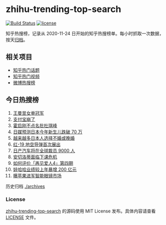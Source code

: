 # zhihu-trending-top-search

[![Build Status](https://github.com/justjavac/zhihu-trending-top-search/workflows/ci/badge.svg?branch=main)](https://github.com/justjavac/zhihu-trending-top-search/actions)
[![license](https://img.shields.io/github/license/justjavac/zhihu-trending-top-search)](https://github.com/justjavac/zhihu-trending-top-search/blob/main/LICENSE)

知乎热搜榜，记录从 2020-11-24 日开始的知乎热搜榜单。每小时抓取一次数据，按天[归档](./archives)。

## 相关项目

- [知乎热门话题](https://github.com/justjavac/zhihu-trending-hot-questions)
- [知乎热门视频](https://github.com/justjavac/zhihu-trending-hot-video)
- [微博热搜榜](https://github.com/justjavac/weibo-trending-hot-search)

## 今日热搜榜

<!-- BEGIN -->
<!-- 最后更新时间 Tue Nov 12 2024 06:11:48 GMT+0800 (China Standard Time) -->

1. [王曼昱女单冠军](https://www.zhihu.com/search?q=%E7%8E%8B%E6%9B%BC%E6%98%B1%E5%A5%B3%E5%8D%95%E5%86%A0%E5%86%9B)
1. [支付宝崩了](https://www.zhihu.com/search?q=%E6%94%AF%E4%BB%98%E5%AE%9D%E5%B4%A9%E4%BA%86)
1. [霍启刚不点名批杜琪峰](https://www.zhihu.com/search?q=%E9%9C%8D%E5%90%AF%E5%88%9A%E4%B8%8D%E7%82%B9%E5%90%8D%E6%89%B9%E6%9D%9C%E7%90%AA%E5%B3%B0)
1. [日媒预测日本今年新生儿跌破 70 万](https://www.zhihu.com/search?q=%E6%97%A5%E5%AA%92%E9%A2%84%E6%B5%8B%E6%97%A5%E6%9C%AC%E4%BB%8A%E5%B9%B4%E6%96%B0%E7%94%9F%E5%84%BF%E8%B7%8C%E7%A0%B4%2070%20%E4%B8%87)
1. [越来越多日本人选择不婚或晚婚](https://www.zhihu.com/search?q=%E8%B6%8A%E6%9D%A5%E8%B6%8A%E5%A4%9A%E6%97%A5%E6%9C%AC%E4%BA%BA%E9%80%89%E6%8B%A9%E4%B8%8D%E5%A9%9A%E6%88%96%E6%99%9A%E5%A9%9A)
1. [红-19 地空导弹首次展出](https://www.zhihu.com/search?q=%E7%BA%A2-19%20%E5%9C%B0%E7%A9%BA%E5%AF%BC%E5%BC%B9%E9%A6%96%E6%AC%A1%E5%B1%95%E5%87%BA)
1. [日产汽车将在全球裁员 9000 人](https://www.zhihu.com/search?q=%E6%97%A5%E4%BA%A7%E6%B1%BD%E8%BD%A6%E5%B0%86%E5%9C%A8%E5%85%A8%E7%90%83%E8%A3%81%E5%91%98%209000%20%E4%BA%BA)
1. [安切洛蒂面临下课危机](https://www.zhihu.com/search?q=%E5%AE%89%E5%88%87%E6%B4%9B%E8%92%82%E9%9D%A2%E4%B8%B4%E4%B8%8B%E8%AF%BE%E5%8D%B1%E6%9C%BA)
1. [如何评价「再见爱人4」第四期](https://www.zhihu.com/search?q=%E5%A6%82%E4%BD%95%E8%AF%84%E4%BB%B7%E3%80%8C%E5%86%8D%E8%A7%81%E7%88%B1%E4%BA%BA4%E3%80%8D%E7%AC%AC%E5%9B%9B%E6%9C%9F)
1. [娃哈哈业绩较上年暴增 200 亿元](https://www.zhihu.com/search?q=%E5%A8%83%E5%93%88%E5%93%88%E4%B8%9A%E7%BB%A9%E8%BE%83%E4%B8%8A%E5%B9%B4%E6%9A%B4%E5%A2%9E%20200%20%E4%BA%BF%E5%85%83)
1. [曝苹果进军智能眼镜市场](https://www.zhihu.com/search?q=%E6%9B%9D%E8%8B%B9%E6%9E%9C%E8%BF%9B%E5%86%9B%E6%99%BA%E8%83%BD%E7%9C%BC%E9%95%9C%E5%B8%82%E5%9C%BA)

<!-- END -->

历史归档 [./archives](./archives)

### License

[zhihu-trending-top-search](https://github.com/justjavac/zhihu-trending-top-search) 的源码使用 MIT License
发布。具体内容请查看 [LICENSE](./LICENSE) 文件。
